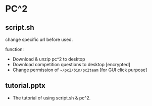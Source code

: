 # PC^2

## script.sh
change specific url before used.

function: 
- Download & unzip pc^2 to desktop
- Download competition questions to desktop [encrypted]
- Change permission of ```~/pc2/bin/pc2team``` [for GUI click purpose]

## tutorial.pptx
- The tutorial of using script.sh & pc^2.